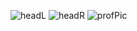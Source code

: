 
![headL](https://user-images.githubusercontent.com/53114581/211597693-9601d3fc-8a5b-4040-b0f4-85c5d2324604.png)
![headR](https://user-images.githubusercontent.com/53114581/211597813-2c929e65-0eca-4784-ab72-cf86ddcb13a2.png)
![profPic](https://user-images.githubusercontent.com/53114581/211597885-2a6e0466-1279-4149-a043-3054941943e1.png)
